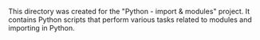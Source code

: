 This directory was created for the "Python - import & modules" project. It contains Python scripts that perform various tasks related to modules and importing in Python.

